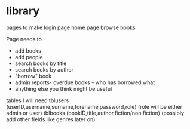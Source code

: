 # library


pages to make 
login page
home page
browse books


Page needs to 
- add books
- add people
- search books by title
- search books by author
- "borrow" book
- admin reports- overdue books - who has borrowed what
- anything else you think might be useful


tables I will need
tblusers (userID,username,surname,forename,password,role) (role will be either admin or user)
tblbooks (bookID,title,author,fiction/non fiction) (possibly add other fields like genres later on)
